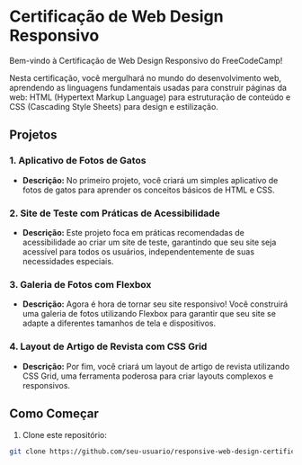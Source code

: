 # Certificação de Web Design Responsivo

Bem-vindo à Certificação de Web Design Responsivo do FreeCodeCamp!

Nesta certificação, você mergulhará no mundo do desenvolvimento web, aprendendo as linguagens fundamentais usadas para construir páginas da web: HTML (Hypertext Markup Language) para estruturação de conteúdo e CSS (Cascading Style Sheets) para design e estilização.

## Projetos

### 1. Aplicativo de Fotos de Gatos

- **Descrição:** No primeiro projeto, você criará um simples aplicativo de fotos de gatos para aprender os conceitos básicos de HTML e CSS.
  

### 2. Site de Teste com Práticas de Acessibilidade

- **Descrição:** Este projeto foca em práticas recomendadas de acessibilidade ao criar um site de teste, garantindo que seu site seja acessível para todos os usuários, independentemente de suas necessidades especiais.

### 3. Galeria de Fotos com Flexbox

- **Descrição:** Agora é hora de tornar seu site responsivo! Você construirá uma galeria de fotos utilizando Flexbox para garantir que seu site se adapte a diferentes tamanhos de tela e dispositivos.

### 4. Layout de Artigo de Revista com CSS Grid

- **Descrição:** Por fim, você criará um layout de artigo de revista utilizando CSS Grid, uma ferramenta poderosa para criar layouts complexos e responsivos.

## Como Começar

1. Clone este repositório:

```bash
git clone https://github.com/seu-usuario/responsive-web-design-certification.git
